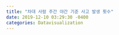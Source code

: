 ```yaml
---
title: "차대 사람 주간 야간 기준 사고 발생 횟수"
date: 2019-12-10 03:29:30 -0400
categories: Datavisualization
---
```

<html>
  <head>
  <title>주간 야간 사고발생 횟수/title>
    <script type="text/javascript" src="https://www.gstatic.com/charts/loader.js"></script>
    <script type="text/javascript">
      google.charts.load('current', {'packages':['bar']});
      google.charts.setOnLoadCallback(drawChart);

      function drawChart() {
        var data = google.visualization.arrayToDataTable([
          ['발생시각', '사고 횟수', '사상자수'],
          ['주간', 555, 602],
          ['야간', 881, 996],
        ]);

        var options = {
          chart: {
            title: '교통사고 발생 시각',
            subtitle: '주간,야간를 기준으로',
          }
        };

        var chart = new google.charts.Bar(document.getElementById('columnchart_material'));

        chart.draw(data, google.charts.Bar.convertOptions(options));
      }
    </script>
  </head>
  <body>
    <div id="columnchart_material" style="width: 800px; height: 500px;"></div>
  </body>
</html>

